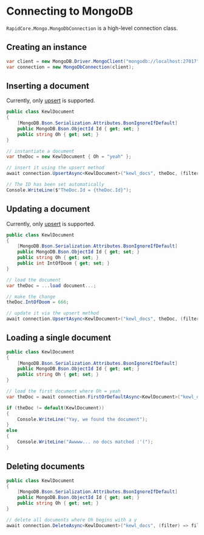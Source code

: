 Connecting to MongoDB
=====================

`RapidCore.Mongo.MongoDbConnection` is a high-level connection class.

Creating an instance
--------------------

```csharp
var client = new MongoDB.Driver.MongoClient("mongodb://localhost:27017");
var connection = new MongoDbConnection(client);
```

Inserting a document
--------------------

Currently, only [upsert](https://docs.mongodb.com/manual/reference/method/db.collection.update/#upsert-option) is supported.

```csharp
public class KewlDocument
{
    [MongoDB.Bson.Serialization.Attributes.BsonIgnoreIfDefault]
    public MongoDB.Bson.ObjectId Id { get; set; }
    public string Oh { get; set; }
}

// instantiate a document
var theDoc = new KewlDocument { Oh = "yeah" };

// insert it using the upsert method
await connection.UpsertAsync<KewlDocument>("kewl_docs", theDoc, (filter) => filter.Oh == "yeah");

// The ID has been set automatically
Console.WriteLine($"TheDoc.Id = {theDoc.Id}"); 
```


Updating a document
-------------------

Currently, only [upsert](https://docs.mongodb.com/manual/reference/method/db.collection.update/#upsert-option) is supported.

```csharp
public class KewlDocument
{
    [MongoDB.Bson.Serialization.Attributes.BsonIgnoreIfDefault]
    public MongoDB.Bson.ObjectId Id { get; set; }
    public string Oh { get; set; }
    public int IntOfDoom { get; set; }
}

// load the document
var theDoc = ...load document...;

// make the change
theDoc.IntOfDoom = 666;

// update it via the upsert method
await connection.UpsertAsync<KewlDocument>("kewl_docs", theDoc, (filter) => filter.Oh == "yeah");
```

Loading a single document
-------------------------

```csharp
public class KewlDocument
{
    [MongoDB.Bson.Serialization.Attributes.BsonIgnoreIfDefault]
    public MongoDB.Bson.ObjectId Id { get; set; }
    public string Oh { get; set; }
}

// load the first document where Oh = yeah
var theDoc = await connection.FirstOrDefaultAsync<KewlDocument>("kewl_docs", (filter) => filter.Oh == "yeah");

if (theDoc != default(KewlDocument))
{
    Console.WriteLine("Yay, we found the document");
}
else
{
    Console.WriteLine("Awwww... no docs matched :'(");
}
```

Deleting documents
------------------

```csharp
public class KewlDocument
{
    [MongoDB.Bson.Serialization.Attributes.BsonIgnoreIfDefault]
    public MongoDB.Bson.ObjectId Id { get; set; }
    public string Oh { get; set; }
}

// delete all documents where Oh begins with a y
await connection.DeleteAsync<KewlDocument>("kewl_docs", (filter) => filter.Oh.StartsWith("y"));
```

